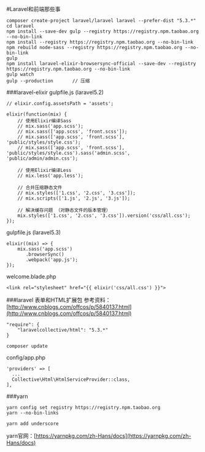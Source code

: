 #Laravel和前端那些事

```
composer create-project laravel/laravel laravel --prefer-dist "5.3.*"
cd laravel
npm install --save-dev gulp --registry https://registry.npm.taobao.org --no-bin-link
npm install --registry https://registry.npm.taobao.org --no-bin-link
npm rebuild node-sass --registry https://registry.npm.taobao.org --no-bin-link
gulp
npm install laravel-elixir-browsersync-official --save-dev --registry https://registry.npm.taobao.org --no-bin-link
gulp watch
gulp --production		// 压缩
```

###laravel-elixir
gulpfile.js (laravel5.2)
```
// elixir.config.assetsPath = 'assets';

elixir(function(mix) {
	// 使用Elixir编译Sass
    // mix.sass('app.scss');
    // mix.sass(['app.scss', 'front.scss']);
    // mix.sass(['app.scss', 'front.scss'], 'public/styles/style.css');
    // mix.sass(['app.scss', 'front.scss'], 'public/styles/style.css').sass('admin.scss', 'public/admin/admin.css');
    
    // 使用Elixir编译Less
    // mix.less('app.less');

    // 合并压缩静态文件
    // mix.styles(['1.css', '2.css', '3.css']);
    // mix.scripts(['1.js', '2.js', '3.js']);
    
    // 解决缓存问题 （对静态文件的版本管理）
    mix.styles(['1.css', '2.css', '3.css']).version('css/all.css');
});
```

gulpfile.js (laravel5.3)
```
elixir((mix) => {
    mix.sass('app.scss')
       .browserSync()
       .webpack('app.js');
});
```

welcome.blade.php
```
<link rel="stylesheet" href="{{ elixir('css/all.css') }}">
```

###laravel 表单和HTML扩展包
参考资料：[http://www.cnblogs.com/offcos/p/5840137.html](http://www.cnblogs.com/offcos/p/5840137.html)
```
"require": {
    "laravelcollective/html": "5.3.*"
}
```

```
composer update
```

config/app.php
```
'providers' => [
  ...
  Collective\Html\HtmlServiceProvider::class,
],
```

###yarn
```
yarn config set registry https://registry.npm.taobao.org
yarn --no-bin-links

yarn add underscore
```
yarn官网：[https://yarnpkg.com/zh-Hans/docs](https://yarnpkg.com/zh-Hans/docs)  
